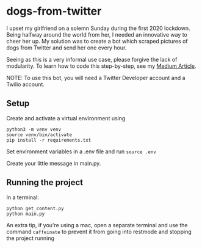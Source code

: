 # dogs-from-twitter
I upset my girlfriend on a solemn Sunday during the first 2020 lockdown. Being halfway around the world from her, I needed an innovative way to cheer her up. My solution was to create a bot which scraped pictures of dogs from Twitter and send her one every hour.

Seeing as this is a very informal use case, please forgive the lack of modularity. To learn how to code this step-by-step, see my [Medium Article](https://medium.com/@twobithack/fixing-relationship-problems-with-python-twilio-and-a-metric-shit-ton-of-dogs-6cd6716dc41a).

NOTE: To use this bot, you will need a Twitter Developer account and a Twilio account. 

## Setup

Create and activate a virtual environment using 

```
python3 -m venv venv
source venv/bin/activate
pip install -r requirements.txt
```

Set environment variables in a .env file and run `source .env`

Create your little message in main.py.

## Running the project
In a terminal:

```
python get_content.py
python main.py
```

An extra tip, if you're using a mac, open a separate terminal and use the command `caffeinate` to prevent it from going into restmode and stopping the project running
